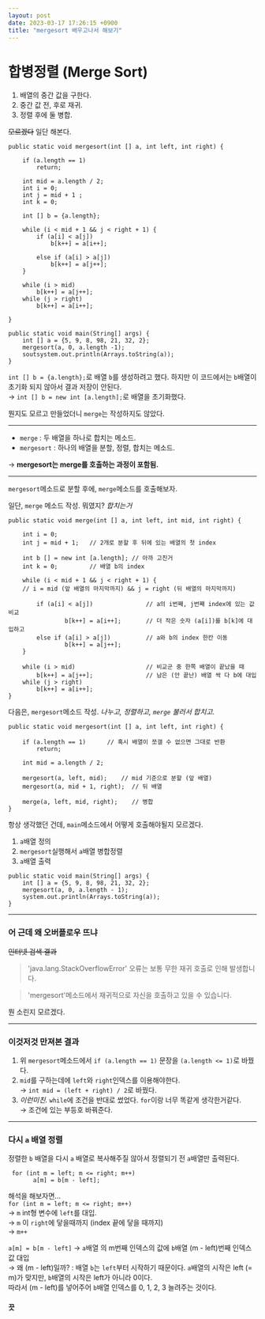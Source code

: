 ```yaml
---
layout: post
date: 2023-03-17 17:26:15 +0900
title: "mergesort 배우고나서 해보기"
---
```


# 합병정렬 (Merge Sort)
1. 배열의 중간 값을 구한다.
2. 중간 값 전, 후로 재귀.
3. 정렬 후에 둘 병합.

~~모르겠다~~ 일단 해본다.

```
public static void mergesort(int [] a, int left, int right) {
    
    if (a.length == 1)
        return;
    
    int mid = a.length / 2;
    int i = 0;
    int j = mid + 1 ;
    int k = 0;
    
    int [] b = {a.length};
    
    while (i < mid + 1 && j < right + 1) {
        if (a[i] < a[j])
            b[k++] = a[i++];
            
        else if (a[i] > a[j])
            b[k++] = a[j++];
    }
    
    while (i > mid)
        b[k++] = a[j++];
    while (j > right)
        b[k++] = a[i++];
        
}
    
public static void main(String[] args) {
    int [] a = {5, 9, 8, 98, 21, 32, 2};
    mergesort(a, 0, a.length -1);  
    soutsystem.out.println(Arrays.toString(a));
}  
```

`int [] b = {a.length};`로 배열 `b`를 생성하려고 했다.
하지만 이 코드에서는 `b`배열이 초기화 되지 않아서 결과 저장이 안된다.  
&rarr; `int [] b = new int [a.length];`로 배열을 초기화했다.

뭔지도 모르고 만들었더니 `merge`는 작성하지도 않았다.

---

- `merge` : 두 배열을 하나로 합치는 메소드.
- `mergesort` : 하나의 배열을 분할, 정렬, 합치는 메소드.

&rarr; **mergesort는 merge를 호출하는 과정이 포함됨.**

---

`mergesort`메소드로 분할 후에, `merge`메소드를 호출해보자.

일단, `merge` 메소드 작성. 뭐였지? *합치는거*
```
public static void merge(int [] a, int left, int mid, int right) {
    
    int i = 0;
    int j = mid + 1;   // 2개로 분할 후 뒤에 있는 배열의 첫 index
    
    int b [] = new int [a.length]; // 아까 고친거
    int k = 0;         // 배열 b의 index
    
    while (i < mid + 1 && j < right + 1) {
    // i = mid (앞 배열의 마지막까지) && j = right (뒤 배열의 마지막까지)
    
        if (a[i] < a[j])               // a의 i번째, j번째 index에 있는 값 비교
                b[k++] = a[i++];       // 더 작은 숫자 (a[i])를 b[k]에 대입하고   
        else if (a[i] > a[j])          // a와 b의 index 한칸 이동
                b[k++] = a[j++];
    }

    while (i > mid)                    // 비교군 중 한쪽 배열이 끝났을 때
        b[k++] = a[j++];               // 남은 (안 끝난) 배열 싹 다 b에 대입
    while (j > right)
        b[k++] = a[i++];  
}
```

다음은, `mergesort`메소드 작성. *나누고, 정렬하고, `merge` 불러서 합치고.*
```
public static void mergesort(int [] a, int left, int right) {

    if (a.length == 1)      // 혹시 배열이 쪼갤 수 없으면 그대로 반환
        return;
        
    int mid = a.length / 2;
    
    mergesort(a, left, mid);    // mid 기준으로 분할 (앞 배열)
    mergesort(a, mid + 1, right);  // 뒤 배열
                              
    merge(a, left, mid, right);    // 병합
}
```

항상 생각했던 건데, `main`메소드에서 어떻게 호출해야될지 모르겠다.
1. `a`배열 정의
2. `mergesort`실행해서 `a`배열 병합정렬
3. `a`배열 출력
```
public static void main(String[] args) {
    int [] a = {5, 9, 8, 98, 21, 32, 2};
    mergesort(a, 0, a.length - 1);
    system.out.println(Arrays.toString(a));
}
```
---

### 어 근데 왜 오버플로우 뜨냐

~~인터넷 검색 결과~~

>'java.lang.StackOverflowError' 오류는 보통 무한 재귀 호출로 인해 발생합니다.

>'mergesort'메소드에서 재귀적으로 자신을 호출하고 있을 수 있습니다.

뭔 소린지 모르겠다.

---

### 이것저것 만져본 결과

1. 위 `mergesort`메소드에서 `if (a.length == 1)` 문장을 `(a.length <= 1)`로 바꿨다.  
2. `mid`를 구하는데에 `left`와 `right`인덱스를 이용해야한다.  
&rarr; `int mid = (left + right) / 2`로 바꿨다.
3. *이런미친.* `while`에 조건을 반대로 썼었다. `for`이랑 너무 똑같게 생각한거같다.  
&rarr; 조건에 있는 부등호 바꿔준다.

---

### 다시 `a` 배열 정렬
정렬한 `b` 배열을 다시 `a` 배열로 복사해주질 않아서 정렬되기 전 `a`배열만 출력된다.

```       
 for (int m = left; m <= right; m++)
       a[m] = b[m - left];
```

해석을 해보자면...  
`for (int m = left; m <= right; m++)`  
&rarr; `m` int형 변수에 `left`를 대입.   
&rarr; `m` 이 `right`에 닿을때까지 (index 끝에 닿을 때까지)  
&rarr; `m++`

`a[m] = b[m - left]`
&rarr; `a`배열 의 m번째 인덱스의 값에 `b`배열 (m - left)번째 인덱스 값 대입  
&rarr; 왜 (m - left)일까? : 배열 `b`는 `left`부터 시작하기 때문이다. `a`배열의 시작은 left (= m)가 맞지만, `b`배열의 시작은 left가 아니라 0이다.  
따라서 (m - left)를 넣어주어 `b`배열 인덱스를 0, 1, 2, 3 늘려주는 것이다.

#### 끗


